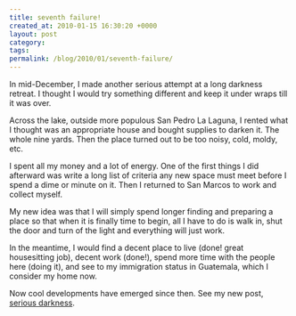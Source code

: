 ```yaml
---
title: seventh failure!
created_at: 2010-01-15 16:30:20 +0000
layout: post
category: 
tags: 
permalink: /blog/2010/01/seventh-failure/
---
```


In mid-December, I made another serious attempt at a long darkness retreat. I thought I would try something different and keep it under wraps till it was over.

Across the lake, outside more populous San Pedro La Laguna, I rented what I thought was an appropriate house and bought supplies to darken it. The whole nine yards. Then the place turned out to be too noisy, cold, moldy, etc.

I spent all my money and a lot of energy. One of the first things I did afterward was write a long list of criteria any new space must meet before I spend a dime or minute on it. Then I returned to San Marcos to work and collect myself.

My new idea was that I will simply spend longer finding and preparing a place so that when it is finally time to begin, all I have to do is walk in, shut the door and turn of the light and everything will just work.

In the meantime, I would find a decent place to live (done! great housesitting job), decent work (done!), spend more time with the people here (doing it), and see to my immigration status in Guatemala, which I consider my home now.

Now cool developments have emerged since then. See my new post, [serious darkness][1].

   [1]: /blog/2010/01/serious-darkness/
